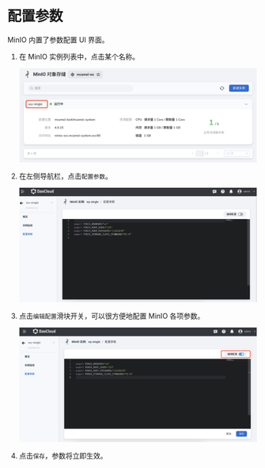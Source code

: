# 配置参数

MinIO 内置了参数配置 UI 界面。

1. 在 MinIO 实例列表中，点击某个名称。

    ![](../images/view01.png)

2. 在左侧导航栏，点击`配置参数`。

    ![](../images/view02.png)

3. 点击`编辑配置`滑块开关，可以很方便地配置 MinIO 各项参数。

    ![](../images/view03.png)

4. 点击`保存`，参数将立即生效。
